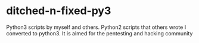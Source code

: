 # ditched-n-fixed-py3
Python3 scripts by myself and others. Python2 scripts that others wrote I converted to python3. It is aimed for the pentesting and hacking community
